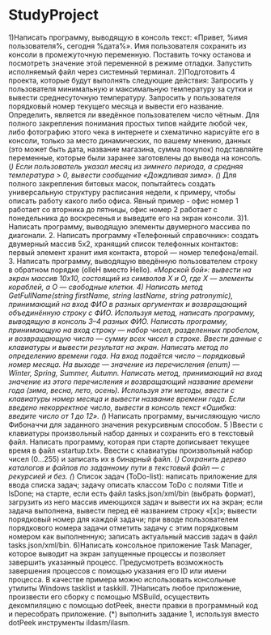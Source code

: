# StudyProject
1)Написать программу, выводящую в консоль текст: «Привет, %имя пользователя%, сегодня %дата%». Имя пользователя сохранить из консоли в промежуточную переменную. Поставить точку останова и посмотреть значение этой переменной в режиме отладки. Запустить исполняемый файл через системный терминал.
2)Подготовить 4 проекта, которые будут выполнять следующие действия:
Запросить у пользователя минимальную и максимальную температуру за сутки и вывести среднесуточную температуру.
Запросить у пользователя порядковый номер текущего месяца и вывести его название.
Определить, является ли введённое пользователем число чётным.
Для полного закрепления понимания простых типов найдите любой чек, либо фотографию этого чека в интернете и схематично нарисуйте его в консоли, только за место динамических, по вашему мнению, данных (это может быть дата, название магазина, сумма покупок) подставляйте переменные, которые были заранее заготовлены до вывода на консоль.
(*) Если пользователь указал месяц из зимнего периода, а средняя температура > 0, вывести сообщение «Дождливая зима».
(*) Для полного закрепления битовых масок, попытайтесь создать универсальную структуру расписания недели, к примеру, чтобы описать работу какого либо офиса. Явный пример - офис номер 1 работает со вторника до пятницы, офис номер 2 работает с понедельника до воскресенья и выведите его на экран консоли.
3)1. Написать программу, выводящую элементы двумерного массива по диагонали.
  2. Написать программу «Телефонный справочник»: создать двумерный массив 5х2, хранящий список телефонных контактов: первый элемент хранит имя контакта, второй — номер телефона/email.
  3. Написать программу, выводящую введённую пользователем строку в обратном порядке (olleH вместо Hello).
*«Морской бой»: вывести на экран массив 10х10, состоящий из символов X и O, где Х — элементы кораблей, а О — свободные клетки.
4) Написать метод GetFullName(string firstName, string lastName, string patronymic), принимающий на вход ФИО в разных аргументах и возвращающий объединённую строку с ФИО. Используя метод, написать программу, выводящую в консоль 3–4 разных ФИО.
Написать программу, принимающую на вход строку — набор чисел, разделенных пробелом, и возвращающую число — сумму всех чисел в строке. Ввести данные с клавиатуры и вывести результат на экран.
Написать метод по определению времени года. На вход подаётся число – порядковый номер месяца. На выходе — значение из перечисления (enum) — Winter, Spring, Summer, Autumn. Написать метод, принимающий на вход значение из этого перечисления и возвращающий название времени года (зима, весна, лето, осень). Используя эти методы, ввести с клавиатуры номер месяца и вывести название времени года. Если введено некорректное число, вывести в консоль текст «Ошибка: введите число от 1 до 12».
(*) Написать программу, вычисляющую число Фибоначчи для заданного значения рекурсивным способом. 
5 )Ввести с клавиатуры произвольный набор данных и сохранить его в текстовый файл.
Написать программу, которая при старте дописывает текущее время в файл «startup.txt».
Ввести с клавиатуры произвольный набор чисел (0...255) и записать их в бинарный файл.
(*) Сохранить дерево каталогов и файлов по заданному пути в текстовый файл — с рекурсией и без.
(*) Список задач (ToDo-list):
написать приложение для ввода списка задач;
задачу описать классом ToDo с полями Title и IsDone;
на старте, если есть файл tasks.json/xml/bin (выбрать формат), загрузить из него массив имеющихся задач и вывести их на экран;
если задача выполнена, вывести перед её названием строку «[x]»;
вывести порядковый номер для каждой задачи;
при вводе пользователем порядкового номера задачи отметить задачу с этим порядковым номером как выполненную;
записать актуальный массив задач в файл tasks.json/xml/bin.
6)Написать консольное приложение Task Manager, которое выводит на экран запущенные процессы и позволяет завершить указанный процесс. Предусмотреть возможность завершения процессов с помощью указания его ID или имени процесса. В качестве примера можно использовать консольные утилиты Windows tasklist и taskkill.
7)Написать любое приложение, произвести его сборку с помощью MSBuild, осуществить декомпиляцию с помощью dotPeek, внести правки в программный код и пересобрать приложение.
(*) выполнить задание 1, используя вместо dotPeek инструменты ildasm/ilasm.




